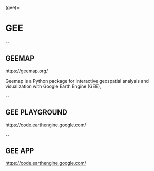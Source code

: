 (gee)=
# GEE

--

## GEEMAP

https://geemap.org/

Geemap is a Python package for interactive geospatial analysis and visualization with Google Earth Engine (GEE),

--

## GEE PLAYGROUND

https://code.earthengine.google.com/


--

## GEE APP

https://code.earthengine.google.com/

